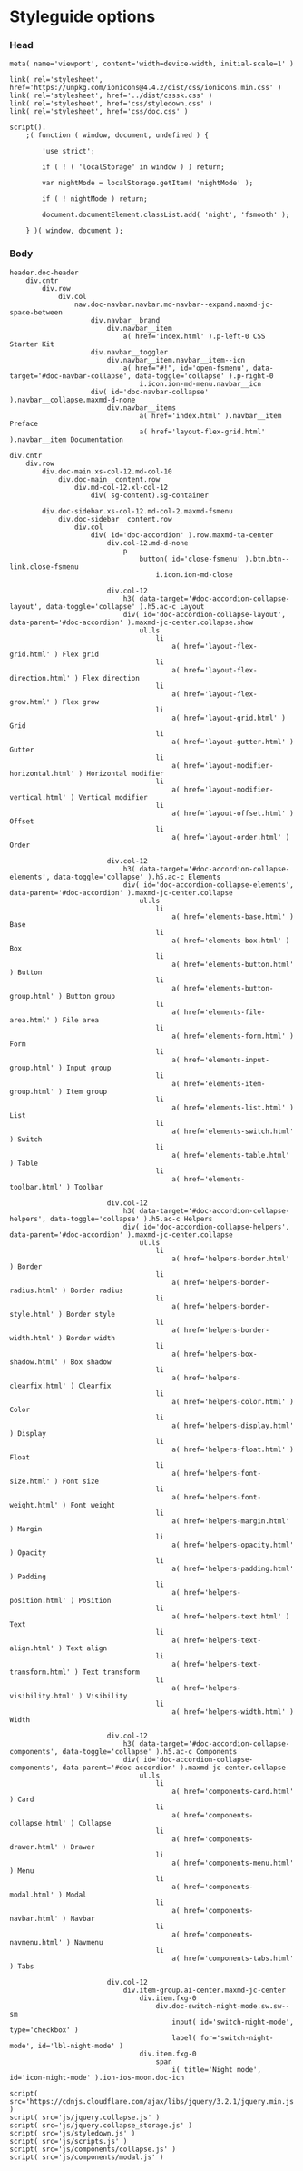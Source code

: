 # Styleguide options

### Head

	meta( name='viewport', content='width=device-width, initial-scale=1' )

	link( rel='stylesheet', href='https://unpkg.com/ionicons@4.4.2/dist/css/ionicons.min.css' )
	link( rel='stylesheet', href='../dist/csssk.css' )
	link( rel='stylesheet', href='css/styledown.css' )
	link( rel='stylesheet', href='css/doc.css' )

	script().
		;( function ( window, document, undefined ) {

			'use strict';

			if ( ! ( 'localStorage' in window ) ) return;

			var nightMode = localStorage.getItem( 'nightMode' );

			if ( ! nightMode ) return;

			document.documentElement.classList.add( 'night', 'fsmooth' );

		} )( window, document );

### Body

	header.doc-header
		div.cntr
			div.row
				div.col
					nav.doc-navbar.navbar.md-navbar--expand.maxmd-jc-space-between
						div.navbar__brand
							div.navbar__item
								a( href='index.html' ).p-left-0 CSS Starter Kit
						div.navbar__toggler
							div.navbar__item.navbar__item--icn
								a( href="#!", id='open-fsmenu', data-target='#doc-navbar-collapse', data-toggle='collapse' ).p-right-0
									i.icon.ion-md-menu.navbar__icn
						div( id='doc-navbar-collapse' ).navbar__collapse.maxmd-d-none
							div.navbar__items
									a( href='index.html' ).navbar__item Preface
									a( href='layout-flex-grid.html' ).navbar__item Documentation

	div.cntr
		div.row
			div.doc-main.xs-col-12.md-col-10
				div.doc-main__content.row
					div.md-col-12.xl-col-12
						div( sg-content).sg-container

			div.doc-sidebar.xs-col-12.md-col-2.maxmd-fsmenu
				div.doc-sidebar__content.row
					div.col
						div( id='doc-accordion' ).row.maxmd-ta-center
							div.col-12.md-d-none
								p
									button( id='close-fsmenu' ).btn.btn--link.close-fsmenu
										i.icon.ion-md-close

							div.col-12
								h3( data-target='#doc-accordion-collapse-layout', data-toggle='collapse' ).h5.ac-c Layout
								div( id='doc-accordion-collapse-layout', data-parent='#doc-accordion' ).maxmd-jc-center.collapse.show
									ul.ls
										li
											a( href='layout-flex-grid.html' ) Flex grid
										li
											a( href='layout-flex-direction.html' ) Flex direction
										li
											a( href='layout-flex-grow.html' ) Flex grow
										li
											a( href='layout-grid.html' ) Grid
										li
											a( href='layout-gutter.html' ) Gutter
										li
											a( href='layout-modifier-horizontal.html' ) Horizontal modifier
										li
											a( href='layout-modifier-vertical.html' ) Vertical modifier
										li
											a( href='layout-offset.html' ) Offset
										li
											a( href='layout-order.html' ) Order

							div.col-12
								h3( data-target='#doc-accordion-collapse-elements', data-toggle='collapse' ).h5.ac-c Elements
								div( id='doc-accordion-collapse-elements', data-parent='#doc-accordion' ).maxmd-jc-center.collapse
									ul.ls
										li
											a( href='elements-base.html' ) Base
										li
											a( href='elements-box.html' ) Box
										li
											a( href='elements-button.html' ) Button
										li
											a( href='elements-button-group.html' ) Button group
										li
											a( href='elements-file-area.html' ) File area
										li
											a( href='elements-form.html' ) Form
										li
											a( href='elements-input-group.html' ) Input group
										li
											a( href='elements-item-group.html' ) Item group
										li
											a( href='elements-list.html' ) List
										li
											a( href='elements-switch.html' ) Switch
										li
											a( href='elements-table.html' ) Table
										li
											a( href='elements-toolbar.html' ) Toolbar

							div.col-12
								h3( data-target='#doc-accordion-collapse-helpers', data-toggle='collapse' ).h5.ac-c Helpers
								div( id='doc-accordion-collapse-helpers', data-parent='#doc-accordion' ).maxmd-jc-center.collapse
									ul.ls
										li
											a( href='helpers-border.html' ) Border
										li
											a( href='helpers-border-radius.html' ) Border radius
										li
											a( href='helpers-border-style.html' ) Border style
										li
											a( href='helpers-border-width.html' ) Border width
										li
											a( href='helpers-box-shadow.html' ) Box shadow
										li
											a( href='helpers-clearfix.html' ) Clearfix
										li
											a( href='helpers-color.html' ) Color
										li
											a( href='helpers-display.html' ) Display
										li
											a( href='helpers-float.html' ) Float
										li
											a( href='helpers-font-size.html' ) Font size
										li
											a( href='helpers-font-weight.html' ) Font weight
										li
											a( href='helpers-margin.html' ) Margin
										li
											a( href='helpers-opacity.html' ) Opacity
										li
											a( href='helpers-padding.html' ) Padding
										li
											a( href='helpers-position.html' ) Position
										li
											a( href='helpers-text.html' ) Text
										li
											a( href='helpers-text-align.html' ) Text align
										li
											a( href='helpers-text-transform.html' ) Text transform
										li
											a( href='helpers-visibility.html' ) Visibility
										li
											a( href='helpers-width.html' ) Width

							div.col-12
								h3( data-target='#doc-accordion-collapse-components', data-toggle='collapse' ).h5.ac-c Components
								div( id='doc-accordion-collapse-components', data-parent='#doc-accordion' ).maxmd-jc-center.collapse
									ul.ls
										li
											a( href='components-card.html' ) Card
										li
											a( href='components-collapse.html' ) Collapse
										li
											a( href='components-drawer.html' ) Drawer
										li
											a( href='components-menu.html' ) Menu
										li
											a( href='components-modal.html' ) Modal
										li
											a( href='components-navbar.html' ) Navbar
										li
											a( href='components-navmenu.html' ) Navmenu
										li
											a( href='components-tabs.html' ) Tabs

							div.col-12
								div.item-group.ai-center.maxmd-jc-center
									div.item.fxg-0
										div.doc-switch-night-mode.sw.sw--sm
											input( id='switch-night-mode', type='checkbox' )
											label( for='switch-night-mode', id='lbl-night-mode' )
									div.item.fxg-0
										span
											i( title='Night mode', id='icon-night-mode' ).ion-ios-moon.doc-icn

	script( src='https://cdnjs.cloudflare.com/ajax/libs/jquery/3.2.1/jquery.min.js' )
	script( src='js/jquery.collapse.js' )
	script( src='js/jquery.collapse_storage.js' )
	script( src='js/styledown.js' )
	script( src='js/scripts.js' )
	script( src='js/components/collapse.js' )
	script( src='js/components/modal.js' )
